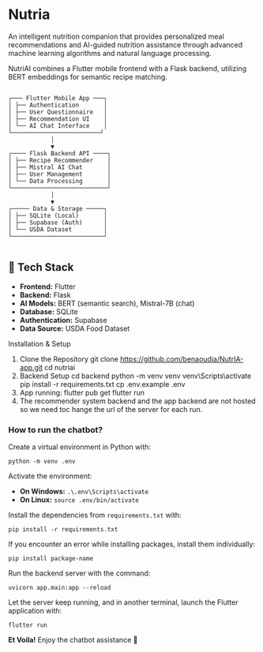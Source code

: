 # Nutria

An intelligent nutrition companion that provides personalized meal recommendations and AI-guided nutrition assistance through advanced machine learning algorithms and natural language processing.

NutriAI combines a Flutter mobile frontend with a Flask backend, utilizing BERT embeddings for semantic recipe matching.

<!DOCTYPE html>
<html lang="en">
<head>
  <meta charset="UTF-8">
</head>
<body>
  <pre><code>
┌─── Flutter Mobile App ───┐
│ ├── Authentication       │
│ ├── User Questionnaire   │
│ ├── Recommendation UI    │
│ └── AI Chat Interface    │
└─────────────────────────┘
            │
            ▼
┌──── Flask Backend API ────┐
│ ├── Recipe Recommender    │
│ ├── Mistral AI Chat       │
│ ├── User Management       │
│ └── Data Processing       │
└───────────────────────────┘
            │
            ▼
┌───── Data & Storage ─────┐
│ ├── SQLite (Local)       │
│ ├── Supabase (Auth)      │
│ └── USDA Dataset         │
└──────────────────────────┘
  </code></pre>

  <h2>🔧 Tech Stack</h2>
  <ul>
    <li><strong>Frontend:</strong> Flutter</li>
    <li><strong>Backend:</strong> Flask</li>
    <li><strong>AI Models:</strong> BERT (semantic search), Mistral-7B (chat)</li>
    <li><strong>Database:</strong> SQLite</li>
    <li><strong>Authentication:</strong> Supabase</li>
    <li><strong>Data Source:</strong> USDA Food Dataset</li>
  </ul>

</body>
</html>


Installation & Setup
1. Clone the Repository
git clone https://github.com/benaoudia/NutrIA-app.git
cd nutriai
3. Backend Setup
cd backend
python -m venv venv
venv\Scripts\activate
pip install -r requirements.txt
cp .env.example .env
4. App running:
flutter pub get
flutter run
5. The recommender system backend and the app backend are not hosted so we need toc hange the url of the server for each run.

 <h3>How to run the chatbot?</h3>
  <p>Create a virtual environment in Python with:</p>
  <pre><code>python -m venv .env</code></pre>

  <p>Activate the environment:</p>
  <ul>
    <li><strong>On Windows:</strong> <code>.\.env\Scripts\activate</code></li>
    <li><strong>On Linux:</strong> <code>source .env/bin/activate</code></li>
  </ul>

  <p>Install the dependencies from <code>requirements.txt</code> with:</p>
  <pre><code>pip install -r requirements.txt</code></pre>

  <p>If you encounter an error while installing packages, install them individually:</p>
  <pre><code>pip install package-name</code></pre>

  <p>Run the backend server with the command:</p>
  <pre><code>uvicorn app.main:app --reload</code></pre>

  <p>Let the server keep running, and in another terminal, launch the Flutter application with:</p>
  <pre><code>flutter run</code></pre>

  <p><strong>Et Voila!</strong> Enjoy the chatbot assistance 🎉</p>
